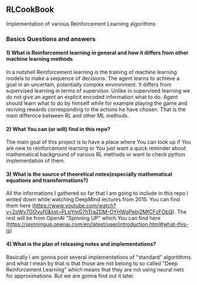 ## RLCookBook
Implementation of various Reinforcement Learning algorithms

### Basics Questions and answers
#### 1) What is Reinforcement learning in general and how it differs from other machine learning methods
In a nutshell Reinforcement learning is the training of machine learning models to make a sequence of decisions. The agent learns to achieve a goal in an uncertain, potentially complex environment. It differs from supervised learning in terms of supervisor. Unlike in supervised learning we do not give an agent an explicit encoded information what to do. Agent should learn what to do by himself while for example playing the game and reciving rewards corresponding to the actions he have chosen. That is the main differnce between RL and other ML methods.

#### 2) What You can (or will) find in this repo?
The main goal of this project is to have a place where You can look up if You are new to reinforcement learning or You just want
a quick reminder about mathematical background of various RL methods or want to check python implementation of them.

#### 3) What is the source of theoretical notes(especially mathematical equations and transformations?)
All the informations I gathered so far that I am going to include in this repo I writed down while watching DeepMind lectures from
2015. You can find them here (https://www.youtube.com/watch?v=2pWv7GOvuf0&list=PLqYmG7hTraZDM-OYHWgPebj2MfCFzFObQ). The rest will be
from OpenAI "Spinning UP" which You can find here (https://spinningup.openai.com/en/latest/user/introduction.html#what-this-is)

#### 4) What is the plan of releasing notes and implementations?
Basically I am gonna post several implementations of "standard" algortithms and what I mean by that is that those are not belong to so 
called "Deep Reinforcement Learning" which means that they are not using neural nets for approximations. But we are gonna find out it later. 
